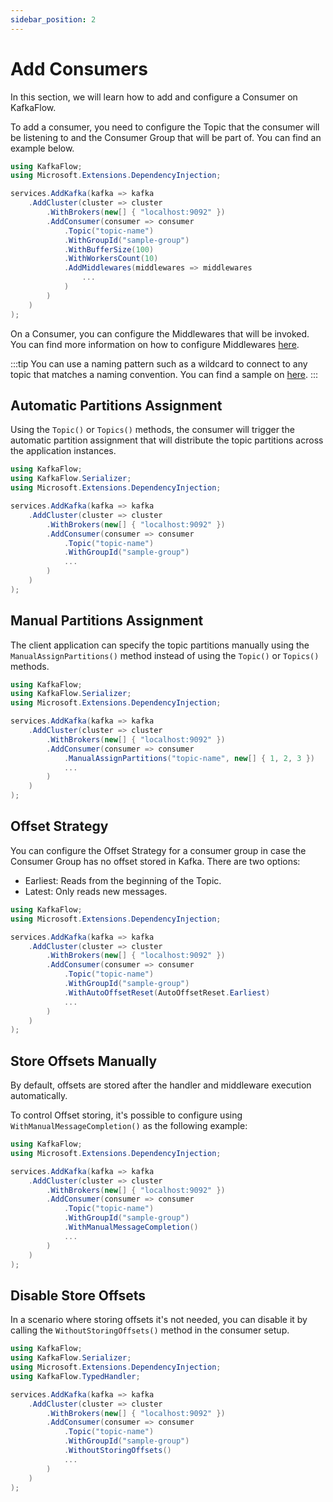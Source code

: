 ```yaml
---
sidebar_position: 2
---
```


# Add Consumers

In this section, we will learn how to add and configure a Consumer on KafkaFlow.

To add a consumer, you need to configure the Topic that the consumer will be listening to and the Consumer Group that will be part of. You can find an example below.


```csharp
using KafkaFlow;
using Microsoft.Extensions.DependencyInjection;

services.AddKafka(kafka => kafka
    .AddCluster(cluster => cluster
        .WithBrokers(new[] { "localhost:9092" })
        .AddConsumer(consumer => consumer
            .Topic("topic-name")
            .WithGroupId("sample-group")
            .WithBufferSize(100)
            .WithWorkersCount(10)
            .AddMiddlewares(middlewares => middlewares
                ...
            )
        )
    )
);
```

On a Consumer, you can configure the Middlewares that will be invoked. You can find more information on how to configure Middlewares [here](../middlewares).

:::tip
You can use a naming pattern such as a wildcard to connect to any topic that matches a naming convention.
You can find a sample on [here](https://github.com/Farfetch/kafkaflow/tree/master/samples/KafkaFlow.Sample.WildcardConsumer).
:::

## Automatic Partitions Assignment

Using the `Topic()` or `Topics()` methods, the consumer will trigger the automatic partition assignment that will distribute the topic partitions across the application instances.


```csharp
using KafkaFlow;
using KafkaFlow.Serializer;
using Microsoft.Extensions.DependencyInjection;

services.AddKafka(kafka => kafka
    .AddCluster(cluster => cluster
        .WithBrokers(new[] { "localhost:9092" })
        .AddConsumer(consumer => consumer
            .Topic("topic-name")
            .WithGroupId("sample-group")
            ...
        )
    )
);
```

## Manual Partitions Assignment

The client application can specify the topic partitions manually using the `ManualAssignPartitions()` method instead of using the `Topic()` or `Topics()` methods.


```csharp
using KafkaFlow;
using KafkaFlow.Serializer;
using Microsoft.Extensions.DependencyInjection;

services.AddKafka(kafka => kafka
    .AddCluster(cluster => cluster
        .WithBrokers(new[] { "localhost:9092" })
        .AddConsumer(consumer => consumer
            .ManualAssignPartitions("topic-name", new[] { 1, 2, 3 })
            ...
        )
    )
);
```

## Offset Strategy

You can configure the Offset Strategy for a consumer group in case the Consumer Group has no offset stored in Kafka. 
There are two options:
 - Earliest: Reads from the beginning of the Topic.
 - Latest: Only reads new messages.

```csharp
using KafkaFlow;
using Microsoft.Extensions.DependencyInjection;

services.AddKafka(kafka => kafka
    .AddCluster(cluster => cluster
        .WithBrokers(new[] { "localhost:9092" })
        .AddConsumer(consumer => consumer
            .Topic("topic-name")
            .WithGroupId("sample-group")
            .WithAutoOffsetReset(AutoOffsetReset.Earliest)
            ...
        )
    )
);
```

## Store Offsets Manually

By default, offsets are stored after the handler and middleware execution automatically.

To control Offset storing, it's possible to configure using `WithManualMessageCompletion()` as the following example:


```csharp
using KafkaFlow;
using Microsoft.Extensions.DependencyInjection;

services.AddKafka(kafka => kafka
    .AddCluster(cluster => cluster
        .WithBrokers(new[] { "localhost:9092" })
        .AddConsumer(consumer => consumer
            .Topic("topic-name")
            .WithGroupId("sample-group")
            .WithManualMessageCompletion()
            ...
        )
    )
);
```

## Disable Store Offsets

In a scenario where storing offsets it's not needed,  you can disable it by calling the `WithoutStoringOffsets()` method in the consumer setup.


```csharp
using KafkaFlow;
using KafkaFlow.Serializer;
using Microsoft.Extensions.DependencyInjection;
using KafkaFlow.TypedHandler;

services.AddKafka(kafka => kafka
    .AddCluster(cluster => cluster
        .WithBrokers(new[] { "localhost:9092" })
        .AddConsumer(consumer => consumer
            .Topic("topic-name")
            .WithGroupId("sample-group")
            .WithoutStoringOffsets()
            ...
        )
    )
);
```
